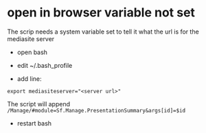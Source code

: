 # open in browser variable not set

The scrip needs a system variable set to tell it what the url is for the mediasite server

 * open bash
 * edit ~/.bash_profile

 * add line:

`export mediasiteserver="<server url>"`

The script will append `/Manage/#module=Sf.Manage.PresentationSummary&args[id]=$id`

 * restart bash
